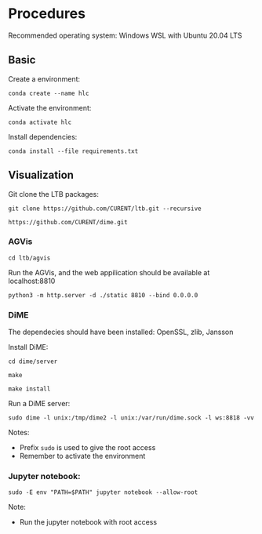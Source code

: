 # Procedures

Recommended operating system: Windows WSL with Ubuntu 20.04 LTS

## Basic

Create a environment:
```
conda create --name hlc
```

Activate the environment:

```
conda activate hlc
```

Install dependencies:
```
conda install --file requirements.txt
```

## Visualization

Git clone the LTB packages:
```
git clone https://github.com/CURENT/ltb.git --recursive
```

```
https://github.com/CURENT/dime.git
```

### AGVis

```
cd ltb/agvis
```

Run the AGVis, and the web appilication should be available at localhost:8810
```
python3 -m http.server -d ./static 8810 --bind 0.0.0.0
```

### DiME

The dependecies should have been installed: OpenSSL, zlib, Jansson

Install DiME:
```
cd dime/server
```

```
make
```

```
make install
```

Run a DiME server:
```
sudo dime -l unix:/tmp/dime2 -l unix:/var/run/dime.sock -l ws:8818 -vv
```
Notes:
- Prefix ``sudo`` is used to give the root access
- Remember to activate the environment

### Jupyter notebook:

```
sudo -E env "PATH=$PATH" jupyter notebook --allow-root
```
Note:
- Run the jupyter notebook with root access
